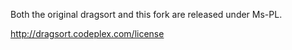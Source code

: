 Both the original dragsort and this fork are released under Ms-PL.

http://dragsort.codeplex.com/license
